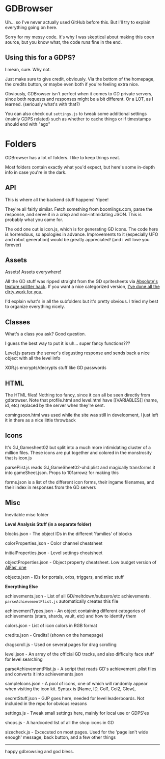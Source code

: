# GDBrowser

Uh... so I've never actually used GitHub before this. But I'll try to explain everything going on here.

Sorry for my messy code. It's why I was skeptical about making this open source, but you know what, the code runs fine in the end.

## Using this for a GDPS?
I mean, sure. Why not.

Just make sure to give credit, obviously. Via the bottom of the homepage, the credits button, or maybe even both if you're feeling extra nice.

Obviously, GDBrowser isn't perfect when it comes to GD private servers, since both requests and responses might be a bit different. Or a LOT, as I learned. (seriously what's with that?)

You can also check out `settings.js` to tweak some additional settings (mainly GDPS related) such as whether to cache things or if timestamps should end with "ago"

# Folders

GDBrowser has a lot of folders. I like to keep things neat.

Most folders contain exactly what you'd expect, but here's some in-depth info in case you're in the dark.

## API
This is where all the backend stuff happens! Yipee!

They're all fairly similar. Fetch something from boomlings.com, parse the response, and serve it in a crisp and non-intimidating JSON. This is probably what you came for.

The odd one out is icon.js, which is for generating GD icons. The code here is horrendous, so apologies in advance. Improvements to it (especially UFO and robot generation) would be greatly appreciated! (and i will love you forever)

## Assets
Assets! Assets everywhere!

All the GD stuff was ripped straight from the GD spritesheets via [Absolute's texture splitter hack](https://youtu.be/pYQgIyNhow8). If you want a nice categorized version, [I've done all the dirty work for you.](https://www.mediafire.com/file/4d99bw1zhwcl507/textures.zip/file)

I'd explain what's in all the subfolders but it's pretty obvious. I tried my best to organize everything nicely.

## Classes
What's a class you ask? Good question.

I guess the best way to put it is uh... super fancy functions???

Level.js parses the server's disgusting response and sends back a nice object with all the level info

XOR.js encrypts/decrypts stuff like GD passwords

## HTML
The HTML files! Nothing too fancy, since it can all be seen directly from gdbrowser. Note that profile.html and level.html have [[VARIABLES]] (name, id, etc) replaced by the server when they're sent.

comingsoon.html was used while the site was still in development, I just left it in there as a nice little throwback

## Icons
It's GJ_Gamesheet02 but split into a much more intimidating cluster of a million files. These icons are put together and colored in the monstrosity that is icon.js 

parsePlist.js reads GJ_GameSheet02-uhd.plist and magically transforms it into gameSheet.json. Props to 101arrowz for making this

forms.json is a list of the different icon forms, their ingame filenames, and their index in responses from the GD servers

## Misc
Inevitable misc folder

**Level Analysis Stuff (in a separate folder)**

blocks.json - The object IDs in the different 'families' of blocks

colorProperties.json - Color channel cheatsheet

initialProperties.json - Level settings cheatsheet

objectProperties.json - Object property cheatsheet. Low budget version of [AlFas' one](https://github.com/AlFasGD/GDAPI/blob/master/GDAPI/GDAPI/Enumerations/GeometryDash/ObjectProperty.cs)

objects.json - IDs for portals, orbs, triggers, and misc stuff

**Everything Else**

achievements.json - List of all GD/meltdown/subzero/etc achievements. `parseAchievementPlist.js` automatically creates this file

achievementTypes.json - An object containing different categories of achievements (stars, shards, vault, etc) and how to identify them

colors.json - List of icon colors in RGB format

credits.json - Credits! (shown on the homepage)

dragscroll.js - Used on several pages for drag scrolling

level.json - An array of the official GD tracks, and also difficulty face stuff for level searching

parseAchievementPlist.js - A script that reads GD's achievement .plist files and converts it into achievements.json

sampleIcons.json - A pool of icons, one of which will randomly appear when visiting the icon kit. Syntax is [Name, ID, Col1, Col2, Glow],

secretStuff.json - GJP goes here, needed for level leaderboards. Not included in the repo for obvious reasons

settings.js - Tweak small settings here, mainly for local use or GDPS'es

shops.js - A hardcoded list of all the shop icons in GD

sizecheck.js - Excecuted on most pages. Used for the 'page isn't wide enough' message, back button, and a few other things

---

happy gdbrowsing and god bless.